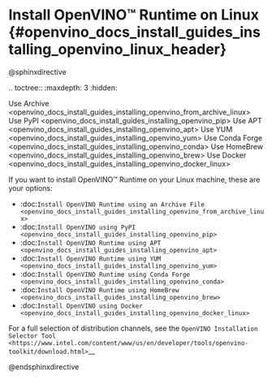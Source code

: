 # Install OpenVINO™ Runtime on Linux {#openvino_docs_install_guides_installing_openvino_linux_header}

@sphinxdirective

.. toctree::
   :maxdepth: 3
   :hidden:

   Use Archive <openvino_docs_install_guides_installing_openvino_from_archive_linux>
   Use PyPI <openvino_docs_install_guides_installing_openvino_pip>
   Use APT <openvino_docs_install_guides_installing_openvino_apt>
   Use YUM <openvino_docs_install_guides_installing_openvino_yum>
   Use Conda Forge <openvino_docs_install_guides_installing_openvino_conda>
   Use HomeBrew <openvino_docs_install_guides_installing_openvino_brew>
   Use Docker <openvino_docs_install_guides_installing_openvino_docker_linux>


If you want to install OpenVINO™ Runtime on your Linux machine, these are your options: 

* :doc:`Install OpenVINO Runtime using an Archive File <openvino_docs_install_guides_installing_openvino_from_archive_linux>`
* :doc:`Install OpenVINO using PyPI <openvino_docs_install_guides_installing_openvino_pip>`
* :doc:`Install OpenVINO Runtime using APT <openvino_docs_install_guides_installing_openvino_apt>`
* :doc:`Install OpenVINO Runtime using YUM <openvino_docs_install_guides_installing_openvino_yum>`
* :doc:`Install OpenVINO Runtime using Conda Forge <openvino_docs_install_guides_installing_openvino_conda>`
* :doc:`Install OpenVINO Runtime using HomeBrew <openvino_docs_install_guides_installing_openvino_brew>`
* :doc:`Install OpenVINO using Docker <openvino_docs_install_guides_installing_openvino_docker_linux>`

For a full selection of distribution channels, see the 
`OpenVINO Installation Selector Tool <https://www.intel.com/content/www/us/en/developer/tools/openvino-toolkit/download.html>`__


@endsphinxdirective

